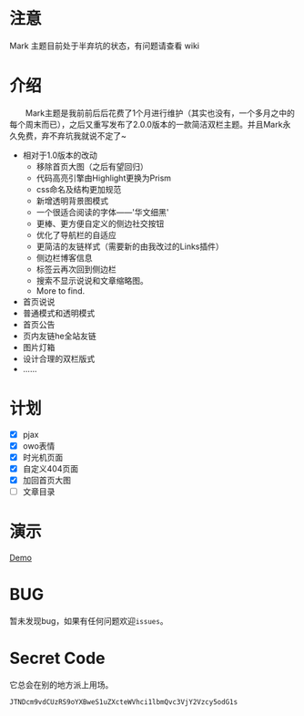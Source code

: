 # 注意
Mark 主题目前处于半弃坑的状态，有问题请查看 wiki

# 介绍
  Mark主题是我前前后后花费了1个月进行维护（其实也没有，一个多月之中的每个周末而已），之后又重写发布了2.0.0版本的一款简洁双栏主题。并且Mark永久免费，弃不弃坑我就说不定了~
  

- 相对于1.0版本的改动
    - 移除首页大图（之后有望回归）
    - 代码高亮引擎由Highlight更换为Prism
    - css命名及结构更加规范
    - 新增透明背景图模式
    - 一个很适合阅读的字体——'华文细黑'
    - 更棒、更方便自定义的侧边社交按钮
    - 优化了导航栏的自适应
    - 更简洁的友链样式（需要新的由我改过的Links插件）
    - 侧边栏博客信息
    - 标签云再次回到侧边栏
    - 搜索不显示说说和文章缩略图。
    - More to find.
- 首页说说
- 普通模式和透明模式
- 首页公告
- 页内友链he全站友链
- 图片灯箱
- 设计合理的双栏版式
- ......
# 计划
- [x] pjax
- [x] owo表情
- [x] 时光机页面
- [x] 自定义404页面
- [x] 加回首页大图
- [ ] 文章目录

# 演示
[Demo](https://cokewithice.com)

# BUG
暂未发现bug，如果有任何问题欢迎`issues`。

# Secret Code
它总会在别的地方派上用场。
```
JTNDcm9vdCUzRS9oYXBweS1uZXcteWVhci1lbmQvc3VjY2Vzcy5odG1s
```
